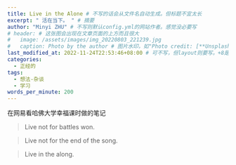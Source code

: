 ```yaml
---
title: Live in the Alone # 不写的话会从文件名自动生成。但标题不宜太长
excerpt: " 活在当下。 " # 摘要
author: "Minyi ZHU" # 不写则默认config.yml的网站作者。感觉没必要写
# header: # 这张图会出现在文章页面的上方而且很大
#   image: /assets/images/img_20220803_221239.jpg
#   caption: Photo by the author # 图片水印，如"Photo credit: [**Unsplash**](https://unsplash.com)"
last_modified_at: 2022-11-24T22:53:46+08:00 # 可不写，但layout则要写。+8是东八区
categories: 
  - 正经的
tags:
  - 想法-杂谈
  - 学习
words_per_minute: 200
---
```


在网易看哈佛大学幸福课时做的笔记

> Live not for battles won.

> Live not for the end of the song.

> Live in the along.